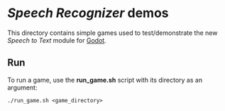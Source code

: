 # *Speech Recognizer* demos

This directory contains simple games used to test/demonstrate the new *Speech to
Text* module for [Godot][godot].

## Run

To run a game, use the **run_game.sh** script with its directory as an argument:

    ./run_game.sh <game_directory>

[godot]: https://godotengine.org "Godot site"

